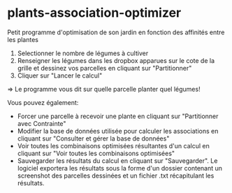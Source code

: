 # plants-association-optimizer
Petit programme d'optimisation de son jardin en fonction des affinités entre les plantes

1) Selectionner le nombre de légumes à cultiver
2) Renseigner les légumes dans les dropbox apparues sur le cote de la grille et dessinez vos parcelles en cliquant sur "Partitionner"
3) Cliquer sur "Lancer le calcul"

=> Le programme vous dit sur quelle parcelle planter quel légumes!

Vous pouvez également:
- Forcer une parcelle à recevoir une plante en cliquant sur "Partitionner avec Contrainte"
- Modifier la base de données utilisée pour calculer les associations en cliquant sur "Consulter et gérer la base de données"
- Voir toutes les combinaisons optimisées résultantes d'un calcul en cliquant sur "Voir toutes les combinaisons optimisées"
- Sauvegarder les résultats du calcul en cliquant sur "Sauvegarder". Le logiciel exportera les résultats sous la forme d'un dossier contenant un screenshot des parcelles dessinées et un fichier .txt récapitulant les résultats.
